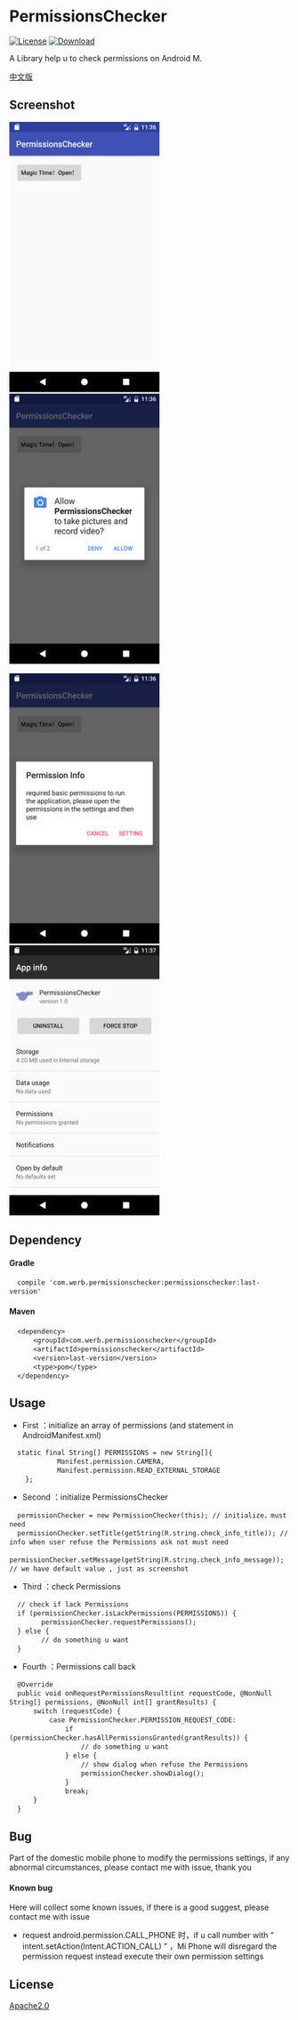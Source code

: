 # PermissionsChecker

[![License](https://img.shields.io/badge/license-Apache%202-green.svg)](https://github.com/Werb/PermissionsCheckerSample/blob/master/LICENSE)
[![Download](https://api.bintray.com/packages/werbhelius/maven/permissionschecker/images/download.svg) ](https://bintray.com/werbhelius/maven/permissionschecker/_latestVersion)

A Library help u to check permissions on Android M.

[中文版](https://github.com/Werb/PermissionsCheckerSample/blob/master/README_ZH.md)

## Screenshot

<img src="/screenshot/home_en.png" alt="screenshot" title="home" width="270" height="486" /> <img src="/screenshot/permission_en.png" alt="screenshot" title="permission" width="270" height="486" />

<img src="/screenshot/info_en.png" alt="screenshot" title="info" width="270" height="486" /> <img src="/screenshot/setting_en.png" alt="screenshot" title="setting" width="270" height="486" />

## Dependency

#### Gradle

```
  compile 'com.werb.permissionschecker:permissionschecker:last-version'
```

#### Maven

```
  <dependency>
      <groupId>com.werb.permissionschecker</groupId>
      <artifactId>permissionschecker</artifactId>
      <version>last-version</version>
      <type>pom</type>
  </dependency>
```

## Usage

* First ：initialize an array of permissions (and  statement in AndroidManifest.xml)

```
  static final String[] PERMISSIONS = new String[]{
            Manifest.permission.CAMERA,
            Manifest.permission.READ_EXTERNAL_STORAGE
    };
```

* Second ：initialize PermissionsChecker

```
  permissionChecker = new PermissionChecker(this); // initialize，must need
  permissionChecker.setTitle(getString(R.string.check_info_title)); // info when user refuse the Permissions ask not must need
  permissionChecker.setMessage(getString(R.string.check_info_message)); // we have default value , just as screenshot
```

* Third ：check Permissions

```
  // check if lack Permissions
  if (permissionChecker.isLackPermissions(PERMISSIONS)) {
        permissionChecker.requestPermissions();
  } else {
        // do something u want
  }
```

* Fourth ：Permissions call back

```
  @Override
  public void onRequestPermissionsResult(int requestCode, @NonNull String[] permissions, @NonNull int[] grantResults) {
      switch (requestCode) {
          case PermissionChecker.PERMISSION_REQUEST_CODE:
              if (permissionChecker.hasAllPermissionsGranted(grantResults)) {
                  // do something u want
              } else {
                  // show dialog when refuse the Permissions
                  permissionChecker.showDialog();
              }
              break;
      }
  }
```

## Bug
Part of the domestic mobile phone to modify the permissions settings, if any abnormal circumstances, please contact me with issue, thank you
#### Known bug
Here will collect some known issues, if there is a good suggest, please contact me with issue

* request android.permission.CALL_PHONE 时，if u call number with “ intent.setAction(Intent.ACTION_CALL) ” ，Mi Phone will disregard the permission request instead execute their own permission settings

## License

[Apache2.0](https://github.com/Werb/PermissionsCheckerSample/blob/master/LICENSE)
